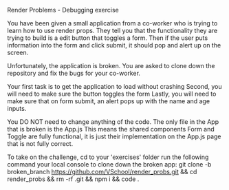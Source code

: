 Render Problems - Debugging exercise

You have been given a small application from a co-worker who is trying to learn how to use render props.  They tell you that the functionality they are trying to build is a edit button that toggles a form. Then if the user puts information into the form and click submit, it should pop and alert up on the screen.

Unfortunately, the application is broken.  You are asked to clone down the repository and fix the bugs for your co-worker.

Your first task is to get the application to load without crashing
Second, you will need to make sure the button toggles the form
Lastly, you will need to make sure that on form submit, an alert pops up with the name and age inputs.

You DO NOT need to change anything of the code.  The only file in the App that is broken is the App.js
This means the shared components Form and Toggle are fully functional, it is just their implementation 
on the App.js page that is not fully correct.

To take on the challenge, cd to your 'exercises' folder run the following command your local console to clone down the broken app:
    git clone -b broken_branch https://github.com/VSchool/render_probs.git && 
    cd render_probs && 
    rm -rf .git && 
    npm i && 
    code .